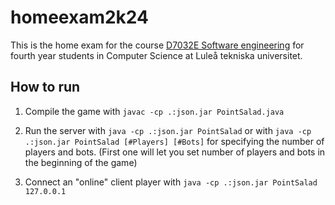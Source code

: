 # homeexam2k24

This is the home exam for the course [D7032E Software engineering](https://www.ltu.se/utbildning/kurs/d70/d7032e-programvaruteknik) for fourth year students in Computer Science at Luleå tekniska universitet.

## How to run

1. Compile the game with `javac -cp .:json.jar PointSalad.java`

2. Run the server with `java -cp .:json.jar PointSalad` or with `java -cp .:json.jar PointSalad [#Players] [#Bots]` for specifying the number of players and bots. (First one will let you set number of players and bots in the beginning of the game)

3. Connect an "online" client player with `java -cp .:json.jar PointSalad 127.0.0.1`
